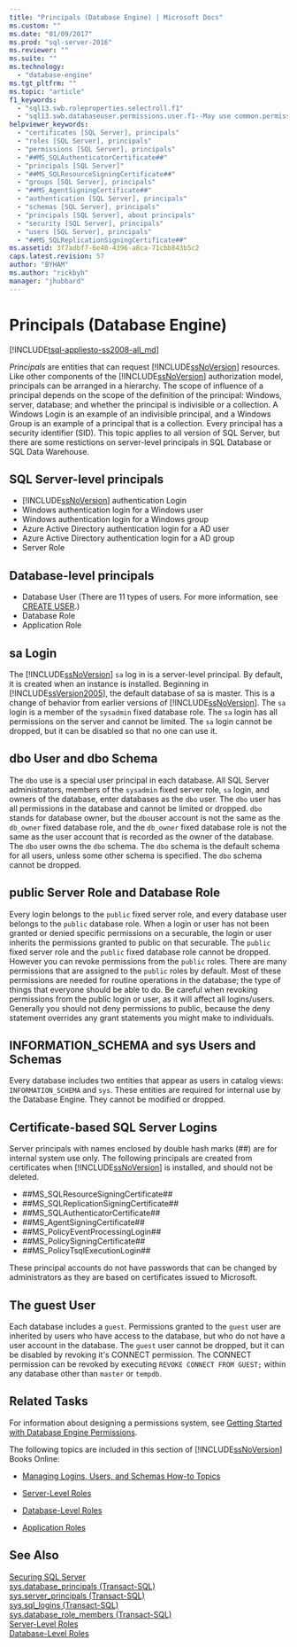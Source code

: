 ```yaml
---
title: "Principals (Database Engine) | Microsoft Docs"
ms.custom: ""
ms.date: "01/09/2017"
ms.prod: "sql-server-2016"
ms.reviewer: ""
ms.suite: ""
ms.technology: 
  - "database-engine"
ms.tgt_pltfrm: ""
ms.topic: "article"
f1_keywords: 
  - "sql13.swb.roleproperties.selectroll.f1"
  - "sql13.swb.databaseuser.permissions.user.f1--May use common.permissions"
helpviewer_keywords: 
  - "certificates [SQL Server], principals"
  - "roles [SQL Server], principals"
  - "permissions [SQL Server], principals"
  - "##MS_SQLAuthenticatorCertificate##"
  - "principals [SQL Server]"
  - "##MS_SQLResourceSigningCertificate##"
  - "groups [SQL Server], principals"
  - "##MS_AgentSigningCertificate##"
  - "authentication [SQL Server], principals"
  - "schemas [SQL Server], principals"
  - "principals [SQL Server], about principals"
  - "security [SQL Server], principals"
  - "users [SQL Server], principals"
  - "##MS_SQLReplicationSigningCertificate##"
ms.assetid: 3f7adbf7-6e40-4396-a8ca-71cbb843b5c2
caps.latest.revision: 57
author: "BYHAM"
ms.author: "rickbyh"
manager: "jhubbard"
---
```

# Principals (Database Engine)
[!INCLUDE[tsql-appliesto-ss2008-all_md](../../../includes/tsql-appliesto-ss2008-all-md.md)]

  *Principals* are entities that can request [!INCLUDE[ssNoVersion](../../../includes/ssnoversion-md.md)] resources. Like other components of the [!INCLUDE[ssNoVersion](../../../includes/ssnoversion-md.md)] authorization model, principals can be arranged in a hierarchy. The scope of influence of a principal depends on the scope of the definition of the principal: Windows, server, database; and whether the principal is indivisible or a collection. A Windows Login is an example of an indivisible principal, and a Windows Group is an example of a principal that is a collection. Every principal has a security identifier (SID). This topic applies to all version of SQL Server, but there are some restictions on server-level principals in SQL Database or SQL Data Warehouse. 
  
## SQL Server-level principals  
  
-  [!INCLUDE[ssNoVersion](../../../includes/ssnoversion-md.md)] authentication Login   
-  Windows authentication login for a Windows user  
-  Windows authentication login for a Windows group   
-  Azure Active Directory authentication login for a AD user
-  Azure Active Directory authentication login for a AD group
-  Server Role  
  
 ## Database-level principals  
  
-   Database User (There are 11 types of users. For more information, see [CREATE USER](../../../t-sql/statements/create-user-transact-sql.md).) 
-   Database Role  
-   Application Role  
  
## sa Login  
 The [!INCLUDE[ssNoVersion](../../../includes/ssnoversion-md.md)] `sa` log in is a server-level principal. By default, it is created when an instance is installed. Beginning in [!INCLUDE[ssVersion2005](../../../includes/ssversion2005-md.md)], the default database of sa is master. This is a change of behavior from earlier versions of [!INCLUDE[ssNoVersion](../../../includes/ssnoversion-md.md)]. The `sa` login is a member of the `sysadmin` fixed database role. The `sa` login has all permissions on the server and cannot be limited. The `sa` login cannot be dropped, but it can be disabled so that no one can use it.

## dbo User and dbo Schema

The `dbo` use is a special user principal in each database. All SQL Server administrators, members of the `sysadmin` fixed server role, `sa` login, and owners of the database, enter databases as the `dbo` user. The `dbo` user has all permissions in the database and cannot be limited or dropped. `dbo` stands for database owner, but the `dbo`user account is not the same as the `db_owner` fixed database role, and the `db_owner` fixed database role is not the same as the user account that is recorded as the owner of the database.     
The `dbo` user owns the `dbo` schema. The `dbo` schema is the default schema for all users, unless some other schema is specified.  The `dbo` schema cannot be dropped.
  
## public Server Role and Database Role  
Every login belongs to the `public` fixed server role, and every database user belongs to the `public` database role. When a login or user has not been granted or denied specific permissions on a securable, the login or user inherits the permissions granted to public on that securable. The `public` fixed server role and the `public` fixed database role cannot be dropped. However you can revoke permissions from the `public` roles. There are many permissions that are assigned to the `public` roles by default. Most of these permissions are needed for routine operations in the database; the type of things that everyone should be able to do. Be careful when revoking permissions from the public login or user, as it will affect all logins/users. Generally you should not deny permissions to public, because the deny statement overrides any grant statements you might make to individuals. 
  
## INFORMATION_SCHEMA and sys Users and Schemas 
 Every database includes two entities that appear as users in catalog views: `INFORMATION_SCHEMA` and `sys`. These entities are required for internal use by the Database Engine. They cannot be modified or dropped.  
  
## Certificate-based SQL Server Logins  
 Server principals with names enclosed by double hash marks (##) are for internal system use only. The following principals are created from certificates when [!INCLUDE[ssNoVersion](../../../includes/ssnoversion-md.md)] is installed, and should not be deleted.  
  
-   \##MS_SQLResourceSigningCertificate##    
-   \##MS_SQLReplicationSigningCertificate##    
-   \##MS_SQLAuthenticatorCertificate##    
-   \##MS_AgentSigningCertificate##   
-   \##MS_PolicyEventProcessingLogin##   
-   \##MS_PolicySigningCertificate##   
-   \##MS_PolicyTsqlExecutionLogin##   
 
 These principal accounts do not have passwords that can be changed by administrators as they are based on certificates issued to Microsoft.
  
## The guest User  
 Each database includes a `guest`. Permissions granted to the `guest` user are inherited by users who have access to the database, but who do not have a user account in the database. The `guest` user cannot be dropped, but it can be disabled by revoking it's CONNECT permission. The CONNECT permission can be revoked by executing `REVOKE CONNECT FROM GUEST;` within any database other than `master` or `tempdb`.  
  
  
## Related Tasks  
 For information about designing a permissions system, see [Getting Started with Database Engine Permissions](../../../relational-databases/security/authentication-access/getting-started-with-database-engine-permissions.md).  
  
 The following topics are included in this section of [!INCLUDE[ssNoVersion](../../../includes/ssnoversion-md.md)] Books Online:  
  
-   [Managing Logins, Users, and Schemas How-to Topics](../../../relational-databases/security/authentication-access/managing-logins-users-and-schemas-how-to-topics.md)  
  
-   [Server-Level Roles](../../../relational-databases/security/authentication-access/server-level-roles.md)  
  
-   [Database-Level Roles](../../../relational-databases/security/authentication-access/database-level-roles.md)  
  
-   [Application Roles](../../../relational-databases/security/authentication-access/application-roles.md)  
  
## See Also  
 [Securing SQL Server](../../../relational-databases/security/securing-sql-server.md)   
 [sys.database_principals &#40;Transact-SQL&#41;](../../../relational-databases/system-catalog-views/sys-database-principals-transact-sql.md)   
 [sys.server_principals &#40;Transact-SQL&#41;](../../../relational-databases/system-catalog-views/sys-server-principals-transact-sql.md)   
 [sys.sql_logins &#40;Transact-SQL&#41;](../../../relational-databases/system-catalog-views/sys-sql-logins-transact-sql.md)   
 [sys.database_role_members &#40;Transact-SQL&#41;](../../../relational-databases/system-catalog-views/sys-database-role-members-transact-sql.md)   
 [Server-Level Roles](../../../relational-databases/security/authentication-access/server-level-roles.md)   
 [Database-Level Roles](../../../relational-databases/security/authentication-access/database-level-roles.md)  
  
  
